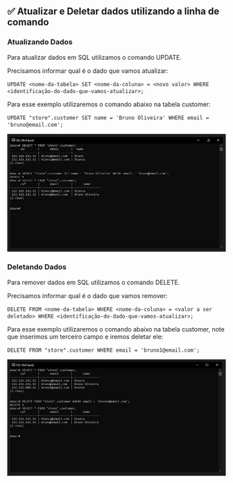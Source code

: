 ## ✅ Atualizar e Deletar dados utilizando a linha de comando
### Atualizando Dados
Para atualizar dados em SQL utilizamos o comando UPDATE.

Precisamos informar qual é o dado que vamos atualizar:
```
UPDATE <nome-da-tabela> SET <nome-da-coluna> = <novo valor> WHERE <identificação-do-dado-que-vamos-atualizar>;
```

Para esse exemplo utilizaremos o comando abaixo na tabela customer:
```
UPDATE "store".customer SET name = 'Bruno Oliveira' WHERE email = 'bruno@email.com';
```

<img src="./assets/img-04.jpg">

<br>

### Deletando Dados
Para remover dados em SQL utilizamos o comando DELETE.

Precisamos informar qual é o dado que vamos remover:
```
DELETE FROM <nome-da-tabela> WHERE <nome-da-coluna> = <valor a ser deletado> WHERE <identificação-do-dado-que-vamos-atualizar>;
```

Para esse exemplo utilizaremos o comando abaixo na tabela customer, note que inserimos um terceiro campo e iremos deletar ele:
```
DELETE FROM "store".customer WHERE email = 'bruno1@email.com';
```

<img src="./assets/img-05.jpg">